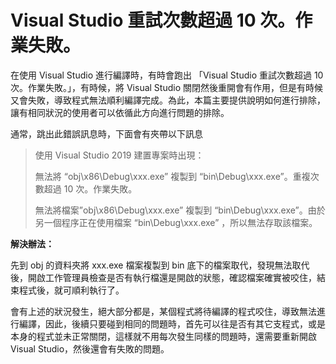 # Visual Studio 重試次數超過 10 次。作業失敗。

在使用 Visual Studio 進行編譯時，有時會跑出 「Visual Studio 重試次數超過
10 次。作業失敗。」，有時候，將 Visual Studio
關閉然後重開會有作用，但是有時候又會失敗，導致程式無法順利編譯完成。為此，本篇主要提供說明如何進行排除，讓有相同狀況的使用者可以依循此方向進行問題的排除。

通常，跳出此錯誤訊息時，下面會有夾帶以下訊息
> 使用 Visual Studio 2019 建置專案時出現：
> 
> 無法將 “obj\x86\Debug\xxx.exe” 複製到 “bin\Debug\xxx.exe”。重複次數超過 10 次。作業失敗。
> 
> 無法將檔案”obj\x86\Debug\xxx.exe” 複製到 “bin\Debug\xxx.exe”。由於另一個程序正在使用檔案 “bin\Debug\xxx.exe” ，所以無法存取該檔案。

**解決辦法：**

先到 obj 的資料夾將 xxx.exe 檔案複製到 bin
底下的檔案取代，發現無法取代後，開啟工作管理員檢查是否有執行檔還是開啟的狀態，確認檔案確實被咬住，結束程式後，就可順利執行了。

會有上述的狀況發生，絕大部分都是，某個程式將待編譯的程式咬住，導致無法進行編譯，因此，後續只要碰到相同的問題時，首先可以往是否有其它支程式，或是本身的程式並未正常關閉，這樣就不用每次發生同樣的問題時，還需要重新開啟
Visual Studio，然後還會有失敗的問題。
